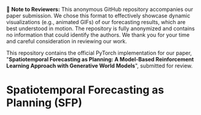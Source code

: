 🚀 **Note to Reviewers:** This anonymous GitHub repository accompanies our paper submission. We chose this format to effectively showcase dynamic visualizations (e.g., animated GIFs) of our forecasting results, which are best understood in motion. The repository is fully anonymized and contains no information that could identify the authors. We thank you for your time and careful consideration in reviewing our work.


This repository contains the official PyTorch implementation for our paper, "**Spatiotemporal Forecasting as Planning: A Model-Based Reinforcement Learning Approach with Generative World Models**", submitted for review.



# Spatiotemporal Forecasting as Planning (SFP)
